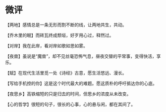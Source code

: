 # 微评

【两地】感情总是一条无形而割不断的线，让两地共生，共动。 

【乔木里的眠】而砖瓦终成颓垣，好歹用心过，释然过。 

【对岸】我在此岸，看对岸如歌如思如雾。 

【夜兽】虽说是“魔兽”，却不见丝毫恐怖气息，昼夜交替的平常事，变得快活，享乐。 

【赋】在现代生活里觅一处《诗经》古意，愿生活悠远、漫长。 

【写给手机控的你】这是这个时代最大的难题。愿这质朴的呼吁抵达你的心底。 

【夜思乡】高铁缩短的只是归去的时间，但思乡的浓度从未改变。 

【心的哲学】很短的句子，很长的心事，心的悬与闲，都在其间了。